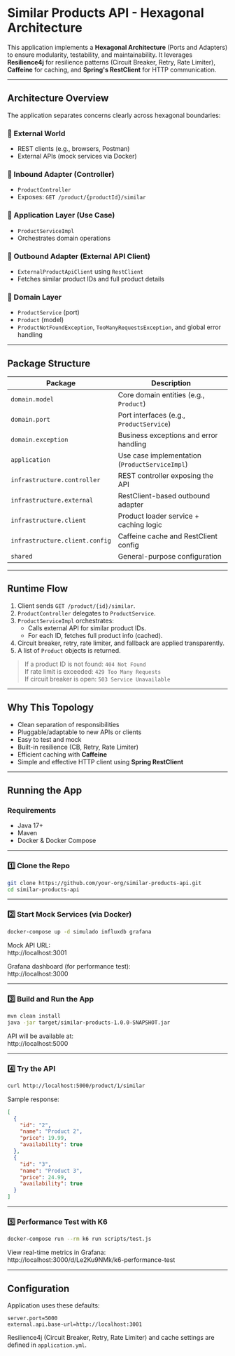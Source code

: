 # Similar Products API - Hexagonal Architecture

This application implements a **Hexagonal Architecture** (Ports and Adapters) to ensure modularity, testability, and maintainability. It leverages **Resilience4j** for resilience patterns (Circuit Breaker, Retry, Rate Limiter), **Caffeine** for caching, and **Spring's RestClient** for HTTP communication.

---

## Architecture Overview

The application separates concerns clearly across hexagonal boundaries:

### 🔸 External World
- REST clients (e.g., browsers, Postman)
- External APIs (mock services via Docker)

### 🔸 Inbound Adapter (Controller)
- `ProductController`
- Exposes: `GET /product/{productId}/similar`

### 🔸 Application Layer (Use Case)
- `ProductServiceImpl`
- Orchestrates domain operations

### 🔸 Outbound Adapter (External API Client)
- `ExternalProductApiClient` using `RestClient`
- Fetches similar product IDs and full product details

### 🔸 Domain Layer
- `ProductService` (port)
- `Product` (model)
- `ProductNotFoundException`, `TooManyRequestsException`, and global error handling

---

## Package Structure

| Package                             | Description                                           |
|-------------------------------------|-------------------------------------------------------|
| `domain.model`                      | Core domain entities (e.g., `Product`)               |
| `domain.port`                       | Port interfaces (e.g., `ProductService`)             |
| `domain.exception`                 | Business exceptions and error handling               |
| `application`                       | Use case implementation (`ProductServiceImpl`)       |
| `infrastructure.controller`         | REST controller exposing the API                     |
| `infrastructure.external`           | RestClient-based outbound adapter                    |
| `infrastructure.client`             | Product loader service + caching logic               |
| `infrastructure.client.config`      | Caffeine cache and RestClient config                 |
| `shared`                            | General-purpose configuration                        |

---

## Runtime Flow

1. Client sends `GET /product/{id}/similar`.
2. `ProductController` delegates to `ProductService`.
3. `ProductServiceImpl` orchestrates:
    - Calls external API for similar product IDs.
    - For each ID, fetches full product info (cached).
4. Circuit breaker, retry, rate limiter, and fallback are applied transparently.
5. A list of `Product` objects is returned.

> If a product ID is not found: `404 Not Found`  
> If rate limit is exceeded: `429 Too Many Requests`  
> If circuit breaker is open: `503 Service Unavailable`

---

## Why This Topology

- Clean separation of responsibilities
- Pluggable/adaptable to new APIs or clients
- Easy to test and mock
- Built-in resilience (CB, Retry, Rate Limiter)
- Efficient caching with **Caffeine**
- Simple and effective HTTP client using **Spring RestClient**

---

## Running the App

### Requirements
- Java 17+
- Maven
- Docker & Docker Compose

---

### 1️⃣ Clone the Repo

```bash
git clone https://github.com/your-org/similar-products-api.git
cd similar-products-api
```

---

### 2️⃣ Start Mock Services (via Docker)

```bash
docker-compose up -d simulado influxdb grafana
```

Mock API URL:  
http://localhost:3001

Grafana dashboard (for performance test):  
http://localhost:3000

---

### 3️⃣ Build and Run the App

```bash
mvn clean install
java -jar target/similar-products-1.0.0-SNAPSHOT.jar
```

API will be available at:  
http://localhost:5000

---

### 4️⃣ Try the API

```bash
curl http://localhost:5000/product/1/similar
```

Sample response:

```json
[
  {
    "id": "2",
    "name": "Product 2",
    "price": 19.99,
    "availability": true
  },
  {
    "id": "3",
    "name": "Product 3",
    "price": 24.99,
    "availability": true
  }
]
```

---

### 5️⃣ Performance Test with K6

```bash
docker-compose run --rm k6 run scripts/test.js
```

View real-time metrics in Grafana:  
http://localhost:3000/d/Le2Ku9NMk/k6-performance-test

---

## Configuration

Application uses these defaults:

```properties
server.port=5000
external.api.base-url=http://localhost:3001
```

Resilience4j (Circuit Breaker, Retry, Rate Limiter) and cache settings are defined in `application.yml`.